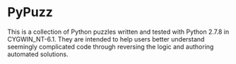 # PyPuzz
This is a collection of Python puzzles written and tested with Python 2.7.8 in CYGWIN_NT-6.1. They are intended to help users better understand seemingly complicated code through reversing the logic and authoring automated solutions.
